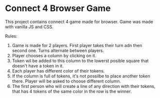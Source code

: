 # Connect 4  Browser Game

This project contains connect 4 game made for browser. 
Game was made with vanilla JS and CSS.


Rules:  
1. Game is made for 2 players. First player takes their turn adn then second one. Turns alternate between players.
2. Player chooses a column by clicking on it.
3. Token wil be added to this column to the lowerst posible square that doesn't have a token in it.
4. Each player has different color of their tokens.
5. If the column is full of tokens, it's not possilbe to place another token there. Player will be asked to choose different column.
6. The first person who will create a line of any direction with their tokens, that has 4 tokens of the same color in the row is the winner.


